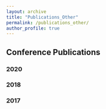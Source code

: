 ```yaml
---
layout: archive
title: "Publications_Other"
permalink: /publications_other/
author_profile: true
---
```


## Conference Publications

### 2020


### 2018


### 2017



